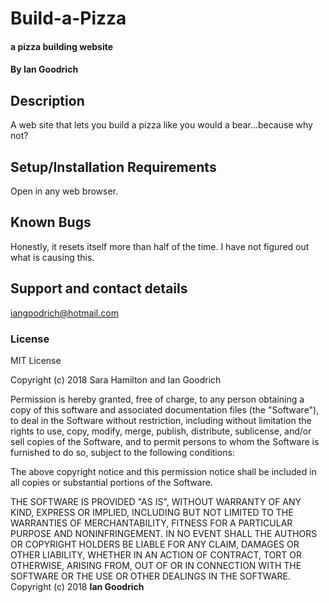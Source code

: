 # Build-a-Pizza

#### a pizza building website

#### By Ian Goodrich

## Description

A web site that lets you build a pizza like you would a bear...because why not?

## Setup/Installation Requirements

Open in any web browser.

## Known Bugs
Honestly, it resets itself more than half of the time. I have not figured out what is causing this.
## Support and contact details

iangoodrich@hotmail.com


### License
MIT License

Copyright (c) 2018 Sara Hamilton and Ian Goodrich

Permission is hereby granted, free of charge, to any person obtaining a copy of this software and associated documentation files (the "Software"), to deal in the Software without restriction, including without limitation the rights to use, copy, modify, merge, publish, distribute, sublicense, and/or sell copies of the Software, and to permit persons to whom the Software is furnished to do so, subject to the following conditions:

The above copyright notice and this permission notice shall be included in all copies or substantial portions of the Software.

THE SOFTWARE IS PROVIDED "AS IS", WITHOUT WARRANTY OF ANY KIND, EXPRESS OR IMPLIED, INCLUDING BUT NOT LIMITED TO THE WARRANTIES OF MERCHANTABILITY, FITNESS FOR A PARTICULAR PURPOSE AND NONINFRINGEMENT. IN NO EVENT SHALL THE AUTHORS OR COPYRIGHT HOLDERS BE LIABLE FOR ANY CLAIM, DAMAGES OR OTHER LIABILITY, WHETHER IN AN ACTION OF CONTRACT, TORT OR OTHERWISE, ARISING FROM, OUT OF OR IN CONNECTION WITH THE SOFTWARE OR THE USE OR OTHER DEALINGS IN THE SOFTWARE.
Copyright (c) 2018 **Ian Goodrich**
